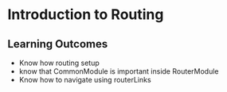 # Introduction to Routing

Learning Outcomes
-------------------------
- Know how routing setup
- know that CommonModule is important inside RouterModule
- Know how to navigate using routerLinks